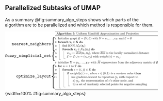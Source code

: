 ## Parallelized Subtasks of UMAP
As a summary @fig:summary_algo_steps shows which parts of the algorithm are to be parallelized and which method is responsible for them.

![Parallelized subtasks of the UMAP algorithm.](figures/chapter3/algo_steps.png){width=100% #fig:summary_algo_steps}

<!--|Algorithm step|Equivalent exists in|GPU Parallelization exists|-->
<!--|-------------------|--------------|---------------|-->
<!--|KNN Search|t-SNE|Yes|-->
<!--|Distance Normalization| - | No |-->
<!--|Layout Optimization| - |No|-->

